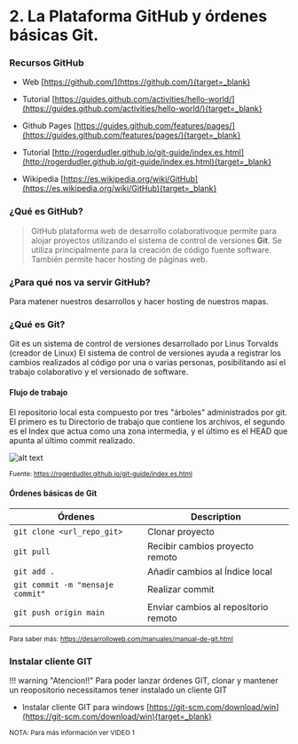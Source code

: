 

# 2. La Plataforma GitHub y órdenes básicas Git.
 
###  Recursos GitHub

* Web
[https://github.com/](https://github.com/){target=_blank}

* Tutorial
[https://guides.github.com/activities/hello-world/](https://guides.github.com/activities/hello-world/){target=_blank}

* Github Pages
[https://guides.github.com/features/pages/](https://guides.github.com/features/pages/){target=_blank}

* Tutorial
[http://rogerdudler.github.io/git-guide/index.es.html](http://rogerdudler.github.io/git-guide/index.es.html){target=_blank}

* Wikipedia
[https://es.wikipedia.org/wiki/GitHub](https://es.wikipedia.org/wiki/GitHub){target=_blank}

    
### ¿Qué es GitHub?
>GitHub plataforma web de desarrollo colaborativoque permite  para alojar proyectos utilizando el sistema de control de versiones **Git**. Se utiliza principalmente para la creación de código fuente software.
>También permite hacer hosting de pàginas web.

### ¿Para qué nos va servir GitHub? 
Para matener nuestros desarrollos y hacer hosting de nuestros mapas.

### ¿Qué es Git?

Git es un sistema de control de versiones desarrollado por Linus Torvalds (creador de Linux)
El sistema de control de versiones ayuda a registrar los cambios realizados al código por una o varias personas, posibilitando así el trabajo colaborativo y el versionado de software.

#### Flujo de trabajo
El repositorio local esta compuesto por tres "árboles" administrados por git. El primero es tu Directorio de trabajo que contiene los archivos, el segundo es el Index que actua como una zona intermedia, y el último es el HEAD que apunta al último commit realizado.

![alt text](img/trees.png "github")

<sub>Fuente: https://rogerdudler.github.io/git-guide/index.es.html</sub>

#### Órdenes básicas de Git

| Órdenes     | Description                          |
| ----------- | ------------------------------------ |
| `git clone <url_repo_git>`       | Clonar proyecto |
| `git pull`       | Recibir cambios proyecto remoto |
| `git add .`    | Añadir cambios al Índice local |
| `git commit -m "mensaje commit"`    | Realizar commit|
| `git push origin main`    | Enviar cambios al repositorio remoto |

<sub>Para saber más: https://desarrolloweb.com/manuales/manual-de-git.html</sub>

### Instalar cliente GIT

!!! warning "Atencion!!"
    Para poder lanzar órdenes GIT, clonar y mantener un reopositorio necessitamos tener instalado un cliente GIT 

* Instalar cliente GIT para windows [https://git-scm.com/download/win](https://git-scm.com/download/win){target=_blank}

<sub> NOTA: Para más información ver VIDEO 1 <sub>
 
